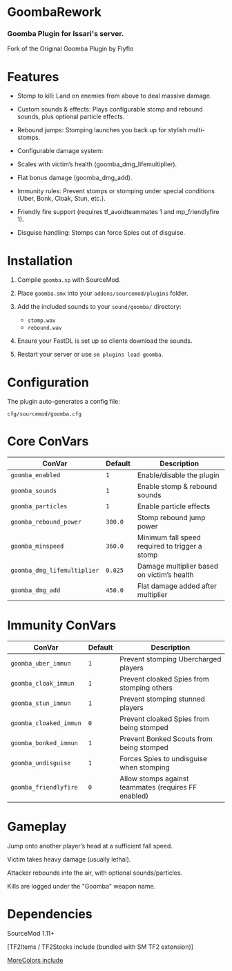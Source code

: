 # GoombaRework

### Goomba Plugin for Issari's server. 

Fork of the Original Goomba Plugin by Flyflo

# Features

- Stomp to kill: Land on enemies from above to deal massive damage.

- Custom sounds & effects: Plays configurable stomp and rebound sounds, plus optional particle effects.

- Rebound jumps: Stomping launches you back up for stylish multi-stomps.

- Configurable damage system:

- Scales with victim’s health (goomba_dmg_lifemultiplier).

- Flat bonus damage (goomba_dmg_add).

- Immunity rules: Prevent stomps or stomping under special conditions (Uber, Bonk, Cloak, Stun, etc.).

- Friendly fire support (requires tf_avoidteammates 1 and mp_friendlyfire 1).

- Disguise handling: Stomps can force Spies out of disguise.


#  Installation

1. Compile `goomba.sp` with SourceMod.

2. Place `goomba.smx` into your `addons/sourcemod/plugins` folder.

3. Add the included sounds to your `sound/goomba/` directory:
    - `stomp.wav`
    - `rebound.wav`

4. Ensure your FastDL is set up so clients download the sounds.

5. Restart your server or use `sm plugins load goomba`.

# Configuration

The plugin auto-generates a config file:

`cfg/sourcemod/goomba.cfg`

# Core ConVars

| ConVar                      | Default | Description                                    |
| --------------------------- | ------- | ---------------------------------------------- |
| `goomba_enabled`            | `1`     | Enable/disable the plugin                      |
| `goomba_sounds`             | `1`     | Enable stomp & rebound sounds                  |
| `goomba_particles`          | `1`     | Enable particle effects                        |
| `goomba_rebound_power`      | `300.0` | Stomp rebound jump power                       |
| `goomba_minspeed`           | `360.0` | Minimum fall speed required to trigger a stomp |
| `goomba_dmg_lifemultiplier` | `0.025` | Damage multiplier based on victim’s health     |
| `goomba_dmg_add`            | `450.0` | Flat damage added after multiplier             |

# Immunity ConVars

| ConVar                 | Default | Description                                          |
| ---------------------- | ------- | ---------------------------------------------------- |
| `goomba_uber_immun`    | `1`     | Prevent stomping Ubercharged players                 |
| `goomba_cloak_immun`   | `1`     | Prevent cloaked Spies from stomping others           |
| `goomba_stun_immun`    | `1`     | Prevent stomping stunned players                     |
| `goomba_cloaked_immun` | `0`     | Prevent cloaked Spies from being stomped             |
| `goomba_bonked_immun`  | `1`     | Prevent Bonked Scouts from being stomped             |
| `goomba_undisguise`    | `1`     | Forces Spies to undisguise when stomping             |
| `goomba_friendlyfire`  | `0`     | Allow stomps against teammates (requires FF enabled) |

# Gameplay

Jump onto another player’s head at a sufficient fall speed.

Victim takes heavy damage (usually lethal).

Attacker rebounds into the air, with optional sounds/particles.

Kills are logged under the "Goomba" weapon name.

# Dependencies

SourceMod 1.11+

[TF2Items / TF2Stocks include (bundled with SM TF2 extension)]

[MoreColors include](https://github.com/DoctorMcKay/sourcemod-morecolors)

